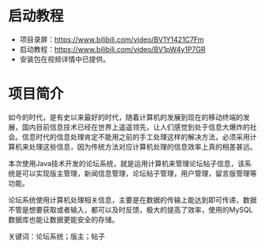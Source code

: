 # 启动教程

- 项目录屏：https://www.bilibili.com/video/BV1Y1421C7Fm
- 启动教程：https://www.bilibili.com/video/BV1pW4y1P7GR
- 安装包在视频详情中已提供。

# 项目简介
如今的时代，是有史以来最好的时代，随着计算机的发展到现在的移动终端的发展，国内目前信息技术已经在世界上遥遥领先，让人们感觉到处于信息大爆炸的社会。信息时代的信息处理肯定不能用之前的手工处理这样的解决方法，必须采用计算机来处理这些信息，因为传统方法对应计算机处理的信息效率上真的相差甚远。

本次使用Java技术开发的论坛系统，就是运用计算机来管理论坛帖子信息，该系统是可以实现版主管理，新闻信息管理，论坛帖子管理，用户管理，留言版管理等功能。

论坛系统使用计算机处理相关信息，主要是在数据的传输上能达到即可传递，数据不管是想要获取或者输入，都可以及时反馈，极大的提高了效率，使用的MySQL数据库也能让数据更能安全的存储。

关键词：论坛系统；版主；帖子
